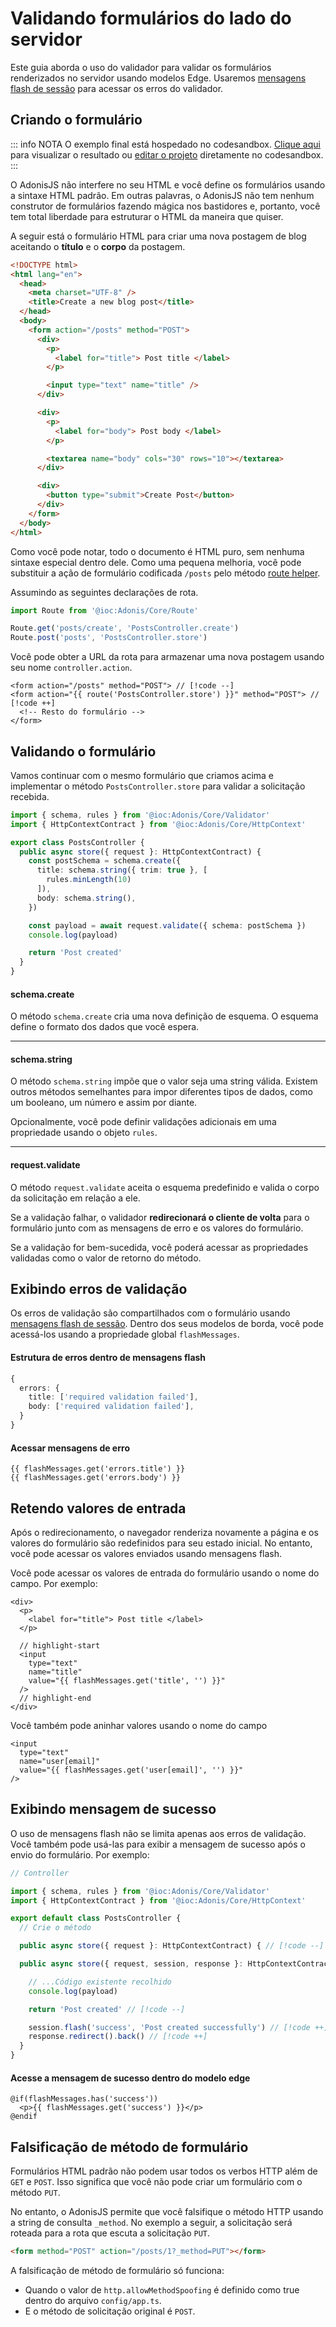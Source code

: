 # Validando formulários do lado do servidor

Este guia aborda o uso do validador para validar os formulários renderizados no servidor usando modelos Edge. Usaremos [mensagens flash de sessão](/docs/guides/http/session.md#session-flash-messages) para acessar os erros do validador.

## Criando o formulário

::: info NOTA
O exemplo final está hospedado no codesandbox. [Clique aqui](https://6zhxz.sse.codesandbox.io/posts/create) para visualizar o resultado ou [editar o projeto](https://codesandbox.io/s/adonisv5-basic-form-validation-6zhxz) diretamente no codesandbox.
:::

O AdonisJS não interfere no seu HTML e você define os formulários usando a sintaxe HTML padrão. Em outras palavras, o AdonisJS não tem nenhum construtor de formulários fazendo mágica nos bastidores e, portanto, você tem total liberdade para estruturar o HTML da maneira que quiser.

A seguir está o formulário HTML para criar uma nova postagem de blog aceitando o **título** e o **corpo** da postagem.

```html
<!DOCTYPE html>
<html lang="en">
  <head>
    <meta charset="UTF-8" />
    <title>Create a new blog post</title>
  </head>
  <body>
    <form action="/posts" method="POST">
      <div>
        <p>
          <label for="title"> Post title </label>
        </p>

        <input type="text" name="title" />
      </div>

      <div>
        <p>
          <label for="body"> Post body </label>
        </p>

        <textarea name="body" cols="30" rows="10"></textarea>
      </div>

      <div>
        <button type="submit">Create Post</button>
      </div>
    </form>
  </body>
</html>
```

Como você pode notar, todo o documento é HTML puro, sem nenhuma sintaxe especial dentro dele. Como uma pequena melhoria, você pode substituir a ação de formulário codificada `/posts` pelo método [route helper](/docs/guides/http/routing.md#url-generation).

Assumindo as seguintes declarações de rota.

```ts
import Route from '@ioc:Adonis/Core/Route'

Route.get('posts/create', 'PostsController.create')
Route.post('posts', 'PostsController.store')
```

Você pode obter a URL da rota para armazenar uma nova postagem usando seu nome `controller.action`.

```edge
<form action="/posts" method="POST"> // [!code --]
<form action="{{ route('PostsController.store') }}" method="POST"> // [!code ++]
  <!-- Resto do formulário -->
</form>
```

## Validando o formulário

Vamos continuar com o mesmo formulário que criamos acima e implementar o método `PostsController.store` para validar a solicitação recebida.

```ts
import { schema, rules } from '@ioc:Adonis/Core/Validator'
import { HttpContextContract } from '@ioc:Adonis/Core/HttpContext'

export class PostsController {
  public async store({ request }: HttpContextContract) {
    const postSchema = schema.create({
      title: schema.string({ trim: true }, [
        rules.minLength(10)
      ]),
      body: schema.string(),
    })

    const payload = await request.validate({ schema: postSchema })
    console.log(payload)

    return 'Post created'
  }
}
```

#### schema.create

O método `schema.create` cria uma nova definição de esquema. O esquema define o formato dos dados que você espera.

---

#### schema.string

O método `schema.string` impõe que o valor seja uma string válida. Existem outros métodos semelhantes para impor diferentes tipos de dados, como um booleano, um número e assim por diante.

Opcionalmente, você pode definir validações adicionais em uma propriedade usando o objeto `rules`.

---

#### request.validate

O método `request.validate` aceita o esquema predefinido e valida o corpo da solicitação em relação a ele.

Se a validação falhar, o validador **redirecionará o cliente de volta** para o formulário junto com as mensagens de erro e os valores do formulário.

Se a validação for bem-sucedida, você poderá acessar as propriedades validadas como o valor de retorno do método.

## Exibindo erros de validação

Os erros de validação são compartilhados com o formulário usando [mensagens flash de sessão](/docs/guides/http/session.md#flash-messages). Dentro dos seus modelos de borda, você pode acessá-los usando a propriedade global `flashMessages`.

#### Estrutura de erros dentro de mensagens flash

```ts
{
  errors: {
    title: ['required validation failed'],
    body: ['required validation failed'],
  }
}
```

#### Acessar mensagens de erro

```edge
{{ flashMessages.get('errors.title') }}
{{ flashMessages.get('errors.body') }}
```

## Retendo valores de entrada
Após o redirecionamento, o navegador renderiza novamente a página e os valores do formulário são redefinidos para seu estado inicial. No entanto, você pode acessar os valores enviados usando mensagens flash.

Você pode acessar os valores de entrada do formulário usando o nome do campo. Por exemplo:

```edge
<div>
  <p>
    <label for="title"> Post title </label>
  </p>

  // highlight-start
  <input
    type="text"
    name="title"
    value="{{ flashMessages.get('title', '') }}"
  />
  // highlight-end
</div>
```

Você também pode aninhar valores usando o nome do campo

```edge
<input
  type="text"
  name="user[email]"
  value="{{ flashMessages.get('user[email]', '') }}"
/>
```

## Exibindo mensagem de sucesso

O uso de mensagens flash não se limita apenas aos erros de validação. Você também pode usá-las para exibir a mensagem de sucesso após o envio do formulário. Por exemplo:

```ts
// Controller

import { schema, rules } from '@ioc:Adonis/Core/Validator'
import { HttpContextContract } from '@ioc:Adonis/Core/HttpContext'

export default class PostsController {
  // Crie o método

  public async store({ request }: HttpContextContract) { // [!code --]

  public async store({ request, session, response }: HttpContextContract) { // [!code ++]

    // ...Código existente recolhido
    console.log(payload)

    return 'Post created' // [!code --]

    session.flash('success', 'Post created successfully') // [!code ++]
    response.redirect().back() // [!code ++]
  }
}
```

#### Acesse a mensagem de sucesso dentro do modelo edge

```edge
@if(flashMessages.has('success'))
  <p>{{ flashMessages.get('success') }}</p>
@endif
```

## Falsificação de método de formulário

Formulários HTML padrão não podem usar todos os verbos HTTP além de `GET` e `POST`. Isso significa que você não pode criar um formulário com o método `PUT`.

No entanto, o AdonisJS permite que você falsifique o método HTTP usando a string de consulta `_method`. No exemplo a seguir, a solicitação será roteada para a rota que escuta a solicitação `PUT`.

```html
<form method="POST" action="/posts/1?_method=PUT"></form>
```

A falsificação de método de formulário só funciona:

- Quando o valor de `http.allowMethodSpoofing` é definido como true dentro do arquivo `config/app.ts`.
- E o método de solicitação original é `POST`.
